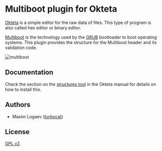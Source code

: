 # Multiboot plugin for Okteta

[Okteta](http://utils.kde.org/projects/okteta/) is a simple editor for the raw data of files.
This type of program is also called hex editor or binary editor.

[Multiboot](https://www.gnu.org/software/grub/manual/multiboot/multiboot.html) is the technology used by the [GRUB](https://www.gnu.org/software/grub/) bootloader to boot operating systems. 
This plugin provides the structure for the Multiboot header and its validation code.

![multiboot](https://user-images.githubusercontent.com/51446645/221360402-122473f2-6edc-4255-8f8c-d31a118bcf13.png)

## Documentation

Check the section on the [structures tool](http://docs.kde.org/stable/en/kdesdk/okteta/tools-structures.html)
in the Okteta manual for details on how to install this.

## Authors

- Maxim Logaev ([turbocat](https://github.com/turbocat2001))

## License

[GPL v2](https://www.gnu.org/licenses/old-licenses/gpl-2.0.html).

